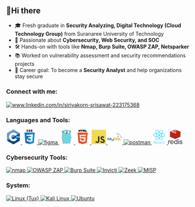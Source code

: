 ## 👋Hi there 

- 🎓 Fresh graduate in **Security Analyzing, Digital Technology (Cloud Technology Group)** from Suranaree University of Technology  
- 🔐 Passionate about **Cybersecurity, Web Security, and SOC**  
- 🛠️ Hands-on with tools like **Nmap, Burp Suite, OWASP ZAP, Netsparker**
- 📚 Worked on vulnerability assessment and security recommendations projects  
- 🎯 Career goal: To become a **Security Analyst** and help organizations stay secure  

<h3 align="left">Connect with me:</h3>
<p align="left">
<a href="https://linkedin.com/in/www.linkedin.com/in/siriyakorn-srisawat-223175368" target="blank"><img align="center" src="https://raw.githubusercontent.com/rahuldkjain/github-profile-readme-generator/master/src/images/icons/Social/linked-in-alt.svg" alt="www.linkedin.com/in/siriyakorn-srisawat-223175368" height="30" width="40" /></a>
</p>

<h3 align="left">Languages and Tools:</h3>
<p align="left"> <a href="https://www.w3schools.com/cpp/" target="_blank" rel="noreferrer"> <img src="https://raw.githubusercontent.com/devicons/devicon/master/icons/cplusplus/cplusplus-original.svg" alt="cplusplus" width="40" height="40"/> </a> <a href="https://www.w3schools.com/css/" target="_blank" rel="noreferrer"> <img src="https://raw.githubusercontent.com/devicons/devicon/master/icons/css3/css3-original-wordmark.svg" alt="css3" width="40" height="40"/> </a> <a href="https://www.figma.com/" target="_blank" rel="noreferrer"> <img src="https://www.vectorlogo.zone/logos/figma/figma-icon.svg" alt="figma" width="40" height="40"/> </a> <a href="https://golang.org" target="_blank" rel="noreferrer"> <img src="https://raw.githubusercontent.com/devicons/devicon/master/icons/go/go-original.svg" alt="go" width="40" height="40"/> </a> <a href="https://www.w3.org/html/" target="_blank" rel="noreferrer"> <img src="https://raw.githubusercontent.com/devicons/devicon/master/icons/html5/html5-original-wordmark.svg" alt="html5" width="40" height="40"/> </a> <a href="https://developer.mozilla.org/en-US/docs/Web/JavaScript" target="_blank" rel="noreferrer"> <img src="https://raw.githubusercontent.com/devicons/devicon/master/icons/javascript/javascript-original.svg" alt="javascript" width="40" height="40"/> </a> <a href="https://www.mysql.com/" target="_blank" rel="noreferrer"> <img src="https://raw.githubusercontent.com/devicons/devicon/master/icons/mysql/mysql-original-wordmark.svg" alt="mysql" width="40" height="40"/> </a> <a href="https://postman.com" target="_blank" rel="noreferrer"> <img src="https://www.vectorlogo.zone/logos/getpostman/getpostman-icon.svg" alt="postman" width="40" height="40"/> </a> <a href="https://reactjs.org/" target="_blank" rel="noreferrer"> <img src="https://raw.githubusercontent.com/devicons/devicon/master/icons/react/react-original-wordmark.svg" alt="react" width="40" height="40"/> </a> <a href="https://redis.io" target="_blank" rel="noreferrer"> <img src="https://raw.githubusercontent.com/devicons/devicon/master/icons/redis/redis-original-wordmark.svg" alt="redis" width="40" height="40"/> </a> </p>
<h3 align="left">Cybersecurity Tools:</h3>
<p align="left"> <a href="https://nmap.org" target="_blank" rel="noreferrer">
  <img src="https://nmap.org/images/nmap-project-logo.svg" alt="nmap" width="40" height="40" />
</a>
<a href="https://www.zaproxy.org" target="_blank" rel="noreferrer">
  <img src="https://commons.wikimedia.org/wiki/Special:FilePath/OWASP_ZAP_logo.svg" alt="OWASP ZAP" width="40" height="40" />
<a href="https://portswigger.net/burp" target="_blank" rel="noreferrer">
  <img src="https://cdn.simpleicons.org/burpsuite/FF6633" 
       alt="Burp Suite" width="40" height="40" />
</a>
  <!-- Invicti/Netsparker - ใช้ Simple Icons -->
<a href="https://www.invicti.com/products/netsparker/" target="_blank" rel="noreferrer">
  <img src="https://cdn.simpleicons.org/invicti/FF6633" alt="Invicti" width="40" height="40" />
</a>

<!-- Zeek - ใช้ทางเลือกอื่น -->
<a href="https://zeek.org" target="_blank" rel="noreferrer">
  <img src="https://avatars.githubusercontent.com/u/10297762?s=200&v=4" alt="Zeek" width="40" height="40" />
</a>
<!-- ทางเลือกสำหรับ MISP -->
<a href="https://www.misp-project.org" target="_blank" rel="noreferrer">
  <img src="https://raw.githubusercontent.com/MISP/MISP/2.4/app/webroot/img/misp-logo.png" alt="MISP" width="40" height="40" />
</a>

<h3 align="left">System:</h3>
<a href="https://www.kernel.org" target="_blank" rel="noreferrer">
  <img src="https://upload.wikimedia.org/wikipedia/commons/3/35/Tux.svg" alt="Linux (Tux)" width="40" height="40">
</a>
<a href="https://www.kali.org" target="_blank" rel="noreferrer">
  <img src="https://commons.wikimedia.org/wiki/Special:FilePath/Kali-dragon-icon.svg" alt="Kali Linux" width="40" height="40">
</a>
<a href="https://ubuntu.com" target="_blank" rel="noreferrer">
  <img src="https://commons.wikimedia.org/wiki/Special:FilePath/UbuntuCoF.svg" alt="Ubuntu" width="40" height="40">
</a>
